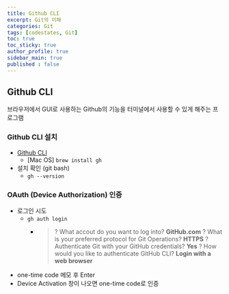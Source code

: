 ```yaml
---
title: Github CLI
excerpt: Git의 이해
categories: Git
tags: [codestates, Git]
toc: true
toc_sticky: true
author_profile: true
sidebar_main: true
published : false
---
```


## Github CLI
브라우저에서 GUI로 사용하는 Github의 기능을 터미널에서 사용할 수 있게 해주는 프로그램

### Github CLI 설치
- [Github CLI](https://cli.github.com)
  - [Mac OS] ```brew install gh```
- 설치 확인 (git bash)
  - ```gh --version```

### OAuth (Device Authorization) 인증 
- 로그인 시도
  - ```gh auth login```
    -  > ? What accout do you want to log into? __GitHub.com__
       > ? What is your preferred protocol for Git Operations? __HTTPS__
       > ? Authenticate Git with your GitHub credentials? __Yes__
       > ? How would you like to authenticate GitHub CLI? __Login with a web browser__
- one-time code 메모 후 Enter
- Device Activation 창이 나오면 one-time code로 인증